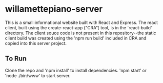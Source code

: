 # willamettepiano-server

This is a small informational website built with React and Express. The react client, built using the create-react-app ("CRA") tool, is in the 'react-build' directory. The client souce code is not present in this repository--the static client build was created using the 'npm run build' included in CRA and copied into this server project.

## To Run ##

Clone the repo and 'npm install' to install dependencies. 'npm start' or 'node ./bin/www' to start server.
